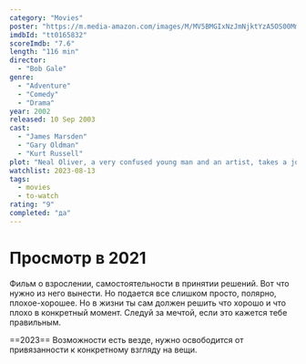 ```yaml
---
category: "Movies"
poster: "https://m.media-amazon.com/images/M/MV5BMGIxNzJmNjktYzA5OS00MmZlLThlYjItNTkxMGFhMjRkNDkzXkEyXkFqcGdeQXVyNjc3MjQzNTI@._V1_SX300.jpg"
imdbId: "tt0165832"
scoreImdb: "7.6"
length: "116 min"
director: 
  - "Bob Gale"
genre: 
  - "Adventure"
  - "Comedy"
  - "Drama"
year: 2002
released: 10 Sep 2003
cast: 
  - "James Marsden"
  - "Gary Oldman"
  - "Kurt Russell"
plot: "Neal Oliver, a very confused young man and an artist, takes a journey of a lifetime on a highway I60 that doesn't exist on any of the maps, going to the places he never even heard of, searching for an answer and his dreamgirl."
watchlist: 2023-08-13
tags: 
  - movies
  - to-watch
rating: "9"
completed: "да"
---
```

# Просмотр в 2021
Фильм о взрослении, самостоятельности в  принятии решений. Вот что нужно из него вынести. Но подается все слишком просто, полярно, плохое-хорошее. Но в жизни ты сам должен решить что хорошо и что плохо в конкретный момент. Следуй за мечтой, если это кажется тебе правильным.

==2023== 
Возможности есть везде, нужно освободится от привязанности к конкретному взгляду на вещи.
